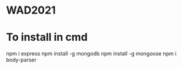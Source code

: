 # WAD2021
# To install in cmd
npm i express
npm install -g mongodb
npm install -g mongoose
npm i body-parser
